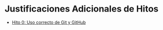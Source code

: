 # Justificaciones Adicionales de Hitos
* [Hito 0: Uso correcto de Git y GitHub](https://github.com/yoskitar/Cloud-Computing-CC/blob/master/Justificaciones/Hito%200.md)
